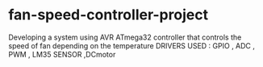 # fan-speed-controller-project
Developing a system using AVR ATmega32 controller that controls the speed of fan depending on the temperature
DRIVERS USED : GPIO , ADC , PWM , LM35 SENSOR ,DCmotor 
